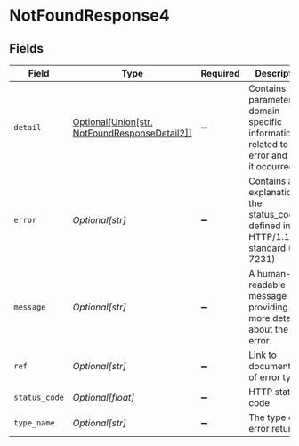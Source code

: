# NotFoundResponse4


## Fields

| Field                                                                                           | Type                                                                                            | Required                                                                                        | Description                                                                                     | Example                                                                                         |
| ----------------------------------------------------------------------------------------------- | ----------------------------------------------------------------------------------------------- | ----------------------------------------------------------------------------------------------- | ----------------------------------------------------------------------------------------------- | ----------------------------------------------------------------------------------------------- |
| `detail`                                                                                        | [Optional[Union[str, NotFoundResponseDetail2]]](../../models/errors/notfoundresponsedetail4.md) | :heavy_minus_sign:                                                                              | Contains parameter or domain specific information related to the error and why it occurred.     |                                                                                                 |
| `error`                                                                                         | *Optional[str]*                                                                                 | :heavy_minus_sign:                                                                              | Contains an explanation of the status_code as defined in HTTP/1.1 standard (RFC 7231)           | Not Found                                                                                       |
| `message`                                                                                       | *Optional[str]*                                                                                 | :heavy_minus_sign:                                                                              | A human-readable message providing more details about the error.                                | Unknown Widget                                                                                  |
| `ref`                                                                                           | *Optional[str]*                                                                                 | :heavy_minus_sign:                                                                              | Link to documentation of error type                                                             | https://developers.apideck.com/errors#entitynotfounderror                                       |
| `status_code`                                                                                   | *Optional[float]*                                                                               | :heavy_minus_sign:                                                                              | HTTP status code                                                                                | 404                                                                                             |
| `type_name`                                                                                     | *Optional[str]*                                                                                 | :heavy_minus_sign:                                                                              | The type of error returned                                                                      | EntityNotFoundError                                                                             |